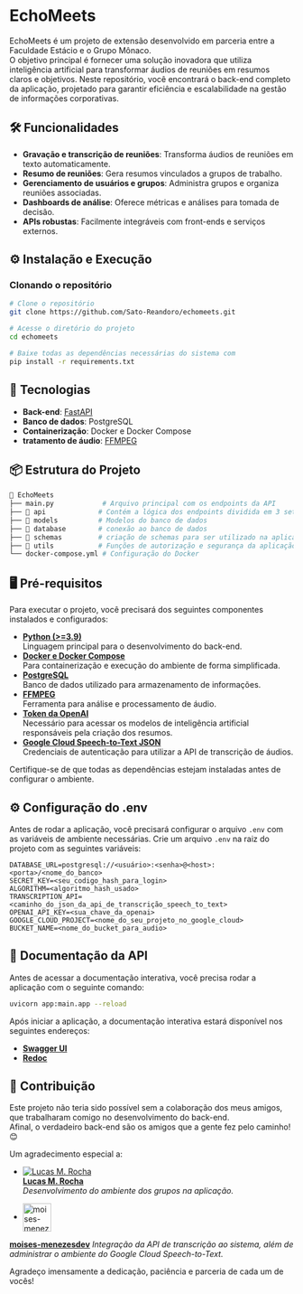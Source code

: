 # EchoMeets

EchoMeets é um projeto de extensão desenvolvido em parceria entre a Faculdade Estácio e o Grupo Mônaco. <br>
O objetivo principal é fornecer uma solução inovadora que utiliza inteligência artificial para transformar áudios de reuniões em resumos claros e objetivos.
Neste repositório, você encontrará o back-end completo da aplicação, projetado para garantir eficiência e escalabilidade na gestão de informações corporativas.

## 🛠️ Funcionalidades

- **Gravação e transcrição de reuniões**: Transforma áudios de reuniões em texto automaticamente.
- **Resumo de reuniões**: Gera resumos vinculados a grupos de trabalho.
- **Gerenciamento de usuários e grupos**: Administra grupos e organiza reuniões associadas.
- **Dashboards de análise**: Oferece métricas e análises para tomada de decisão.
- **APIs robustas**: Facilmente integráveis com front-ends e serviços externos.

## ⚙️ Instalação e Execução

### Clonando o repositório

```bash
# Clone o repositório
git clone https://github.com/Sato-Reandoro/echomeets.git

# Acesse o diretório do projeto
cd echomeets

# Baixe todas as dependências necessárias do sistema com 
pip install -r requirements.txt
```

## 🚀 Tecnologias

- **Back-end**: [FastAPI](https://fastapi.tiangolo.com/)
- **Banco de dados**: PostgreSQL
- **Containerização**: Docker e Docker Compose
- **tratamento de áudio**: [FFMPEG](https://www.ffmpeg.org/download.html)

## 📦 Estrutura do Projeto

```bash
📂 EchoMeets
├── main.py            # Arquivo principal com os endpoints da API
├── 📂 api             # Contém a lógica dos endpoints dividida em 3 setores crud, summary e transcription
├── 📂 models          # Modelos do banco de dados
├── 📂 database        # conexão ao banco de dados
├── 📂 schemas         # criação de schemas para ser utilizado na aplicação
├── 📂 utils           # Funções de autorização e segurança da aplicação
└── docker-compose.yml # Configuração do Docker
```
## 🖥️ Pré-requisitos

Para executar o projeto, você precisará dos seguintes componentes instalados e configurados:

- [**Python (>=3.9)**](https://www.python.org/downloads/)  
  Linguagem principal para o desenvolvimento do back-end.  
- [**Docker e Docker Compose**](https://www.docker.com/products/docker-desktop/)  
  Para containerização e execução do ambiente de forma simplificada.  
- [**PostgreSQL**](https://www.postgresql.org/download/)  
  Banco de dados utilizado para armazenamento de informações.  
- [**FFMPEG**](https://www.ffmpeg.org/download.html)  
  Ferramenta para análise e processamento de áudio.  
- [**Token da OpenAI**](https://platform.openai.com/tokenizer)  
  Necessário para acessar os modelos de inteligência artificial responsáveis pela criação dos resumos.  
- [**Google Cloud Speech-to-Text JSON**](https://cloud.google.com/speech-to-text)  
  Credenciais de autenticação para utilizar a API de transcrição de áudios.

Certifique-se de que todas as dependências estejam instaladas antes de configurar o ambiente.

## ⚙️ Configuração do .env

Antes de rodar a aplicação, você precisará configurar o arquivo `.env` com as variáveis de ambiente necessárias. Crie um arquivo `.env` na raiz do projeto com as seguintes variáveis:

```env
DATABASE_URL=postgresql://<usuário>:<senha>@<host>:<porta>/<nome_do_banco>
SECRET_KEY=<seu_codigo_hash_para_login>
ALGORITHM=<algoritmo_hash_usado>
TRANSCRIPTION_API=<caminho_do_json_da_api_de_transcrição_speech_to_text>
OPENAI_API_KEY=<sua_chave_da_openai>
GOOGLE_CLOUD_PROJECT=<nome_do_seu_projeto_no_google_cloud>
BUCKET_NAME=<nome_do_bucket_para_audio>
```


## 📖 Documentação da API

Antes de acessar a documentação interativa, você precisa rodar a aplicação com o seguinte comando:

```bash
uvicorn app:main.app --reload
``` 

Após iniciar a aplicação, a documentação interativa estará disponível nos seguintes endereços:

- [**Swagger UI**](http://localhost:8000/docs)  
- [**Redoc**](http://localhost:8000/redoc)


## 🤝 Contribuição

Este projeto não teria sido possível sem a colaboração dos meus amigos, que trabalharam comigo no desenvolvimento do back-end.  
Afinal, o verdadeiro back-end são os amigos que a gente fez pelo caminho! 😊  

Um agradecimento especial a:  

- [![Lucas M. Rocha](https://github.com/Mr-Lucas-m.png?size=50)](https://github.com/Mr-Lucas-m)  
  **[Lucas M. Rocha](https://github.com/Mr-Lucas-m)**  
  *Desenvolvimento do ambiente dos grupos na aplicação.*  

- <a href="https://github.com/moises-menezesdev">
    <img src="https://github.com/moises-menezesdev.png" width="50" height="50" alt="moises-menezesdev" style="vertical-align: middle; margin-right: 10px;">
  </a>  
**[moises-menezesdev](https://github.com/moises-menezesdev)** 
 *Integração da API de transcrição ao sistema, além de administrar o ambiente do Google Cloud Speech-to-Text.*



Agradeço imensamente a dedicação, paciência e parceria de cada um de vocês!




